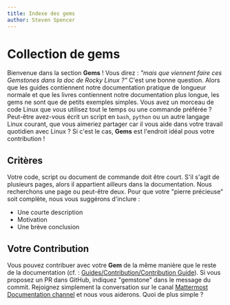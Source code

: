```yaml
---
title: Indexe des gems
author: Steven Spencer
---
```


# Collection de gems

Bienvenue dans la section **Gems** ! Vous direz : _"mais que viennent faire ces Gemstones dans la doc de Rocky Linux ?"_ C'est une bonne question. Alors que les guides contiennent notre documentation pratique de longueur normale et que les livres contiennent notre documentation plus longue, les gems ne sont que de petits exemples simples. Vous avez un morceau de code Linux que vous utilisez tout le temps ou une commande préférée ? Peut-être avez-vous écrit un script en `bash`, `python` ou un autre langage Linux courant, que vous aimeriez partager car il vous aide dans votre travail quotidien avec Linux ? Si c'est le cas, **Gems** est l'endroit idéal pous votre contribution !

## Critères

Votre code, script ou document de commande doit être court. S'il s'agit de plusieurs pages, alors il appartient ailleurs dans la documentation. Nous recherchons une page ou peut-être deux. Pour que votre "pierre précieuse" soit complète, nous vous suggérons d'inclure :

* Une courte description
* Motivation
* Une brève conclusion

## Votre Contribution

Vous pouvez contribuer avec votre **Gem** de la même manière que le reste de la documentation (cf. : [Guides/Contribution/Contribution Guide](../guides/contribute/README.md)). Si vous proposez un PR dans GitHub, indiquez "gemstone" dans le message du commit. Rejoignez simplement la conversation sur le canal [Mattermost Documentation channel](https://chat.rockylinux.org/rocky-linux/channels/documentation) et nous vous aiderons. Quoi de plus simple ?
